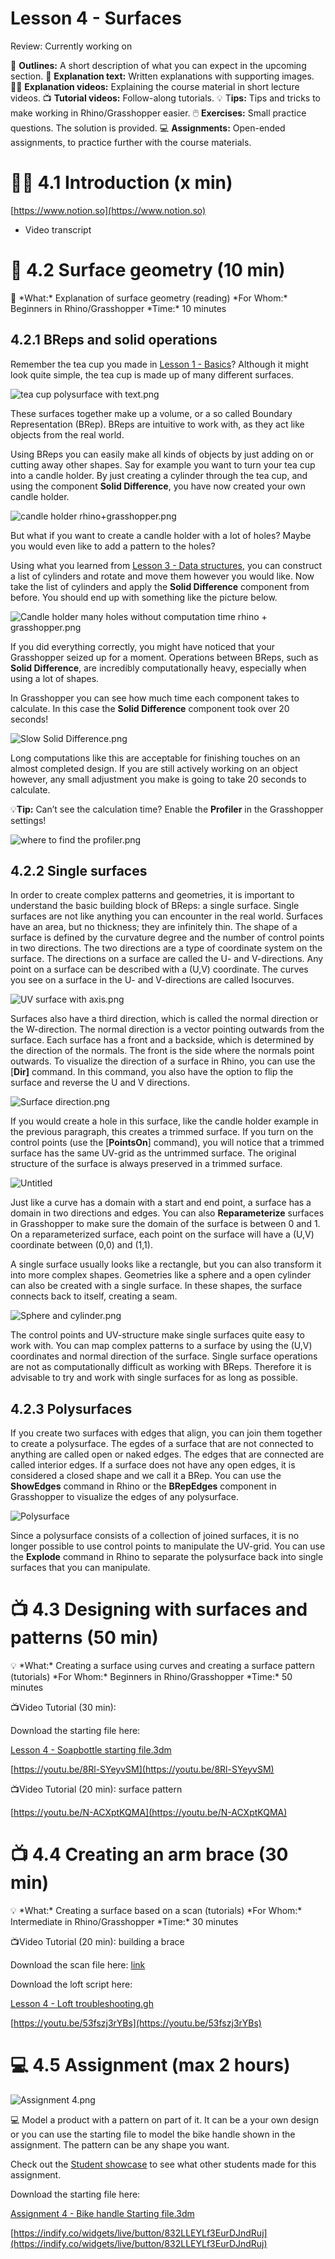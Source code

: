 # Lesson 4 - Surfaces

Review: Currently working on

📌 ********************Outlines:******************** A short description of what you can expect in the upcoming section.
📑 **Explanation text:** Written explanations with supporting images.
👩‍🏫 ************************************Explanation videos:************************************ Explaining the course material in short lecture videos.
📺 **Tutorial videos:** Follow-along tutorials.
💡 T********************ips:******************** Tips and tricks to make working in Rhino/Grasshopper easier.
🖱️ **Exercises:** Small practice questions. The solution is provided.
💻 **Assignments:** Open-ended assignments, to practice further with the course materials.

# 👩‍🏫 4.1 Introduction (x min)

[https://www.notion.so](https://www.notion.so)

- Video transcript
    
    

# 📑 4.2 Surface geometry (10 min)

<aside>
📌 *What:*         Explanation of surface geometry (reading)
*For Whom:* Beginners in Rhino/Grasshopper
*Time:*          10 minutes

</aside>

## 4.2.1 BReps and solid operations

Remember the tea cup you made in [Lesson 1 - Basics](../1%EF%B8%8F%E2%83%A3%20Lesson_1-Basics/!index.md)? Although it might look quite simple, the tea cup is made up of many different surfaces.

![tea cup polysurface with text.png](tea_cup_polysurface_with_text.png)

These surfaces together make up a volume, or a so called Boundary Representation (BRep). BReps are intuitive to work with, as they act like objects from the real world.

Using BReps you can easily make all kinds of objects by just adding on or cutting away other shapes. Say for example you want to turn your tea cup into a candle holder. By just creating a cylinder through the tea cup, and using the component **Solid Difference**, you have now created your own candle holder.

![candle holder rhino+grasshopper.png](candle_holder_rhinograsshopper.png)

But what if you want to create a candle holder with a lot of holes? Maybe you would even like to add a pattern to the holes?

Using what you learned from [Lesson 3 - Data structures](../3%EF%B8%8F%E2%83%A3%20Lesson_3-Data_structures/!index.md), you can construct a list of cylinders and rotate and move them however you would like. Now take the list of cylinders and apply the **Solid Difference** component from before. You should end up with something like the picture below.

![Candle holder many holes without computation time rhino + grasshopper.png](Candle_holder_many_holes_without_computation_time_rhino__grasshopper.png)

If you did everything correctly, you might have noticed that your Grasshopper seized up for a moment. Operations between BReps, such as **Solid Difference**, are incredibly computationally heavy, especially when using a lot of shapes.

In Grasshopper you can see how much time each component takes to calculate. In this case the ********************************Solid Difference******************************** component took over 20 seconds!

![Slow Solid Difference.png](Slow_Solid_Difference.png)

Long computations like this are acceptable for finishing touches on an almost completed design. If you are still actively working on an object however, any small adjustment you make is going to take 20 seconds to calculate.

💡**Tip:** Can’t see the calculation time? Enable the ********Profiler******** in the Grasshopper settings!

![where to find the profiler.png](where_to_find_the_profiler.png)

## 4.2.2 Single surfaces

In order to create complex patterns and geometries, it is important to understand the basic building block of BReps: a single surface. Single surfaces are not like anything you can encounter in the real world. Surfaces have an area, but no thickness; they are infinitely thin. The shape of a surface is defined by the curvature degree and the number of control points in two directions. The two directions are a type of coordinate system on the surface. The directions on a surface are called the U- and V-directions. Any point on a surface can be described with a (U,V) coordinate. The curves you see on a surface in the U- and V-directions are called Isocurves. 

![UV surface with axis.png](UV_surface_with_axis.png)

Surfaces also have a third direction, which is called the normal direction or the W-direction. The normal direction is a vector pointing outwards from the surface. Each surface has a front and a backside, which is determined by the direction of the normals. The front is the side where the normals point outwards. To visualize the direction of a surface in Rhino, you can use the [**Dir]** command. In this command, you also have the option to flip the surface and reverse the U and V directions. 

![Surface direction.png](Surface_direction.png)

If you would create a hole in this surface, like the candle holder example in the previous paragraph, this creates a trimmed surface. If you turn on the control points (use the [**PointsOn**] command), you will notice that a trimmed surface has the same UV-grid as the untrimmed surface. The original structure of the surface is always preserved in a trimmed surface. 

![Untitled](Untitled.png)

Just like a curve has a domain with a start and end point, a surface has a domain in two directions and edges. You can also **************************Reparameterize************************** surfaces in Grasshopper to make sure the domain of the surface is between 0 and 1. On a reparameterized surface, each point on the surface will have a (U,V) coordinate between (0,0) and (1,1). 

A single surface usually looks like a rectangle, but you can also transform it into more complex shapes. Geometries like a sphere and a open cylinder can also be created with a single surface. In these shapes, the surface connects back to itself, creating a seam.

![Sphere and cylinder.png](Sphere_and_cylinder.png)

The control points and UV-structure make single surfaces quite easy to work with. You can map complex patterns to a surface by using the (U,V) coordinates and normal direction of the surface. Single surface operations are not as computationally difficult as working with BReps. Therefore it is advisable to try and work with single surfaces for as long as possible. 

## 4.2.3 Polysurfaces

If you create two surfaces with edges that align, you can join them together to create a polysurface. The egdes of a surface that are not connected to anything are called open or naked edges. The edges that are connected are called interior edges. If a surface does not have any open edges, it is considered a closed shape and we call it a BRep. You can use the ********************ShowEdges******************** command in Rhino or the ******BRepEdges****** component in Grasshopper to visualize the edges of any polysurface. 

![Polysurface](Polysurface.png)

Since a polysurface consists of a collection of joined surfaces, it is no longer possible to use control points to manipulate the UV-grid. You can use the ********Explode******** command in Rhino to separate the polysurface back into single surfaces that you can manipulate. 

# 📺 4.3 Designing with surfaces and patterns (50 min)

<aside>
💡 *What:*         Creating a surface using curves and creating a surface pattern (tutorials)
*For Whom:* Beginners in Rhino/Grasshopper
*Time:*          50 minutes

</aside>

📺Video Tutorial (30 min): 

Download the starting file here:

[Lesson 4 - Soapbottle starting file.3dm](Lesson_4_-_Soapbottle_starting_file.3dm)

[https://youtu.be/8Rl-SYeyvSM](https://youtu.be/8Rl-SYeyvSM)

📺Video Tutorial (20 min): surface pattern

[https://youtu.be/N-ACXptKQMA](https://youtu.be/N-ACXptKQMA)

# 📺 4.4 Creating an arm brace (30 min)

<aside>
💡 *What:*         Creating a surface based on a scan (tutorials)
*For Whom:* Intermediate in Rhino/Grasshopper
*Time:*          30 minutes

</aside>

📺Video Tutorial (20 min): building a brace

Download the scan file here: [link](https://www.artec3d.com/3d-models/arm)

Download the loft script here:

[Lesson 4 - Loft troubleshooting.gh](Lesson_4_-_Loft_troubleshooting.gh)

[https://youtu.be/53fszj3rYBs](https://youtu.be/53fszj3rYBs)

# 💻 4.5 Assignment (max 2 hours)

![Assignment 4.png](Assignment_4.png)

<aside>
💻 Model a product with a pattern on part of it. It can be a your own design or you can use the starting file to model the bike handle shown in the assignment. The pattern can be any shape you want. 

Check out the [Student showcase](../../Student%20showcase/Assignment_4/!index.md) to see what other students made for this assignment.

</aside>

Download the starting file here:

[Assignment 4 - Bike handle Starting file.3dm](Assignment_4_-_Bike_handle_Starting_file.3dm)

[https://indify.co/widgets/live/button/832LLEYLf3EurDJndRuj](https://indify.co/widgets/live/button/832LLEYLf3EurDJndRuj)